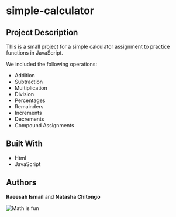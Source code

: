 # simple-calculator
## Project Description
This is a small project for a simple calculator assignment to practice functions in JavaScript.

We included the following operations:

- Addition
- Subtraction
- Multiplication
- Division
- Percentages
- Remainders
- Increments
- Decrements
- Compound Assignments

## Built With
- Html
- JavaScript

## Authors
**Raeesah Ismail** and **Natasha Chitongo**

![Math is fun](https://akm-img-a-in.tosshub.com/indiatoday/images/story/201809/maths.jpeg?IVE04mofhXiNU6obmiRGZ3DSX13jSI0O&size=770:433)
